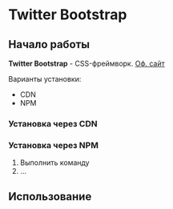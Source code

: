 # Twitter Bootstrap

## Начало работы
**Twitter Bootstrap** - CSS-фреймворк. [Оф. сайт](https://getbootstrap.com/)

Варианты установки:
* CDN
* NPM

### Установка через CDN



### Установка через NPM

1. Выполнить команду
1. ...

## Использование

